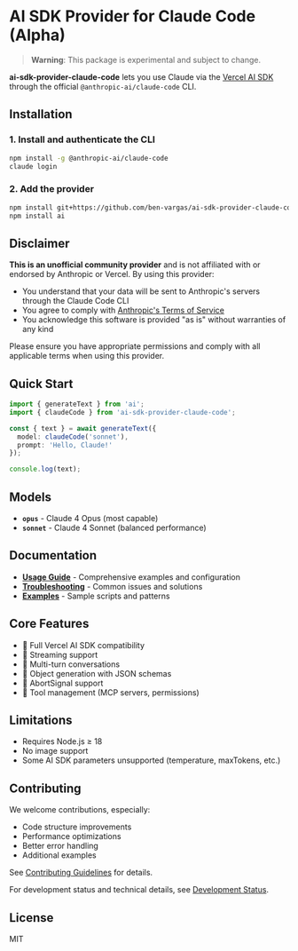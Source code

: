 # AI SDK Provider for Claude Code (Alpha)

> **Warning**: This package is experimental and subject to change.

**ai-sdk-provider-claude-code** lets you use Claude via the [Vercel AI SDK](https://sdk.vercel.ai/docs) through the official `@anthropic-ai/claude-code` CLI.

## Installation

### 1. Install and authenticate the CLI
```bash
npm install -g @anthropic-ai/claude-code
claude login
```

### 2. Add the provider
```bash
npm install git+https://github.com/ben-vargas/ai-sdk-provider-claude-code.git
npm install ai
```

## Disclaimer

**This is an unofficial community provider** and is not affiliated with or endorsed by Anthropic or Vercel. By using this provider:

- You understand that your data will be sent to Anthropic's servers through the Claude Code CLI
- You agree to comply with [Anthropic's Terms of Service](https://www.anthropic.com/legal/consumer-terms)
- You acknowledge this software is provided "as is" without warranties of any kind

Please ensure you have appropriate permissions and comply with all applicable terms when using this provider.

## Quick Start

```typescript
import { generateText } from 'ai';
import { claudeCode } from 'ai-sdk-provider-claude-code';

const { text } = await generateText({
  model: claudeCode('sonnet'),
  prompt: 'Hello, Claude!'
});

console.log(text);
```

## Models

- **`opus`** - Claude 4 Opus (most capable)
- **`sonnet`** - Claude 4 Sonnet (balanced performance)

## Documentation

- **[Usage Guide](docs/GUIDE.md)** - Comprehensive examples and configuration
- **[Troubleshooting](docs/TROUBLESHOOTING.md)** - Common issues and solutions
- **[Examples](examples/)** - Sample scripts and patterns

## Core Features

- 🚀 Full Vercel AI SDK compatibility
- 🔄 Streaming support
- 💬 Multi-turn conversations
- 🎯 Object generation with JSON schemas
- 🛑 AbortSignal support
- 🔧 Tool management (MCP servers, permissions)

## Limitations

- Requires Node.js ≥ 18
- No image support
- Some AI SDK parameters unsupported (temperature, maxTokens, etc.)

## Contributing

We welcome contributions, especially:
- Code structure improvements
- Performance optimizations
- Better error handling
- Additional examples

See [Contributing Guidelines](docs/GUIDE.md#contributing) for details.

For development status and technical details, see [Development Status](docs/DEVELOPMENT-STATUS.md).

## License

MIT